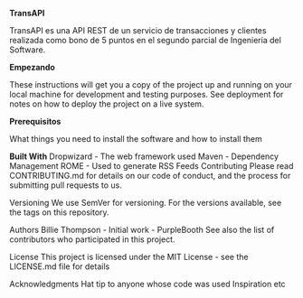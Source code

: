 **TransAPI**

TransAPI es una API REST de un servicio de transacciones y clientes realizada como bono de 5 puntos en el segundo parcial de Ingeniería del Software.

**Empezando**

These instructions will get you a copy of the project up and running on your local machine for development and testing purposes. See deployment for notes on how to deploy the project on a live system.

**Prerequisitos**

What things you need to install the software and how to install them


**Built With**
Dropwizard - The web framework used
Maven - Dependency Management
ROME - Used to generate RSS Feeds
Contributing
Please read CONTRIBUTING.md for details on our code of conduct, and the process for submitting pull requests to us.

Versioning
We use SemVer for versioning. For the versions available, see the tags on this repository.

Authors
Billie Thompson - Initial work - PurpleBooth
See also the list of contributors who participated in this project.

License
This project is licensed under the MIT License - see the LICENSE.md file for details

Acknowledgments
Hat tip to anyone whose code was used
Inspiration
etc